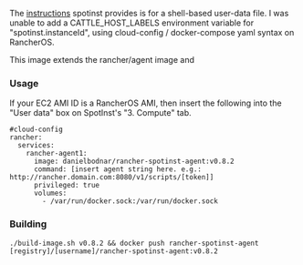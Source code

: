 The [instructions](http://blog.spotinst.com/2015/11/26/rancher-spotinst-how-integration-works/) spotinst provides is for a shell-based user-data file. I was unable to add a CATTLE_HOST_LABELS environment variable for "spotinst.instanceId", using cloud-config / docker-compose yaml syntax on RancherOS.

This image extends the rancher/agent image and

### Usage

If your EC2 AMI ID is a RancherOS AMI, then insert the following into the "User data" box on SpotInst's "3. Compute" tab.

```
#cloud-config
rancher:
  services:
    rancher-agent1:
      image: danielbodnar/rancher-spotinst-agent:v0.8.2
      command: [insert agent string here. e.g.: http://rancher.domain.com:8080/v1/scripts/[token]]
      privileged: true
      volumes:
        - /var/run/docker.sock:/var/run/docker.sock
```



### Building

```
./build-image.sh v0.8.2 && docker push rancher-spotinst-agent [registry]/[username]/rancher-spotinst-agent:v0.8.2
```